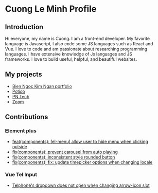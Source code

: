 # Cuong Le Minh Profile

## Introduction

Hi everyone, my name is Cuong. I am a front-end developer. My favorite language is Javascript, I also code some JS languages such as React and Vue. I love to code and am passionate about researching programming languages. I have extensive knowledge of Js languages and JS frameworks. I love to build useful, helpful, and beautiful websites.

## My projects

- [Bien Ngoc Kim Ngan portfolio](https://bnkn-portfolio.vercel.app/)
- [Potico](https://potico-clone.vercel.app/)
- [PN Tech](https://pntech.vn/)
- [Zoom](https://github.com/Ram4GB/ZoomMeetApp)

## Contributions

### Element plus
- [feat(components): [el-menu] allow user to hide menu when clicking outside](https://github.com/element-plus/element-plus/pull/14742)
- [fix(components): prevent carousel from auto playing](https://github.com/element-plus/element-plus/pull/14553)
- [fix(components): inconsistent style rounded button](https://github.com/element-plus/element-plus/pull/14552)
- [fix(components): fix: update timepicker options when changing locale](https://github.com/element-plus/element-plus/pull/14287)

### Vue Tel Input

- [Telphone's dropdown does not open when changing arrow-icon slot](https://github.com/iamstevendao/vue-tel-input/pull/414)

